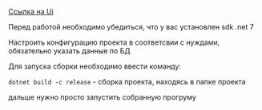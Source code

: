 [Ссылка на Ui](https://github.com/Destrokhen-main/Career-Portal)


Перед работой необходимо убедиться, что у вас установлен sdk .net 7

Настроить конфигурацию проекта в соответсвии с нуждами, обязательно указать данные по БД

Для запуска сборки необходимо ввести команду:

`dotnet build -c release` - сборка проекта, находясь в папке проекта

дальше нужно просто запустить собранную прогруму
